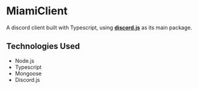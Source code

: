# MiamiClient

A discord client built with Typescript, using **[discord.js](https://discord.js.org/#/)** as its main package.

## Technologies Used

- Node.js
- Typescript
- Mongoose
- Discord.js